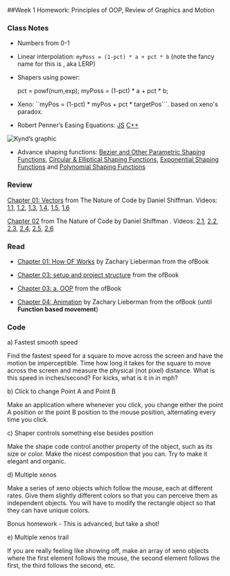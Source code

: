 ##Week 1 Homework: Principles of OOP, Review of Graphics and Motion            
  
### Class Notes

* Numbers from 0-1 
* Linear interpolation: ```myPoss = (1-pct) * a + pct * b``` (note the fancy name for this is , aka LERP)
* Shapers using power: 

	pct = powf(num,exp);
	myPoss = (1-pct) * a + pct * b;

* Xeno: ``myPos = (1-pct) * myPos + pct * targetPos```. based on xeno's paradox.

* Robert Penner’s Easing Equations: [JS](http://gizma.com/easing/) [C++](https://github.com/jesusgollonet/ofpennereasing)

![Kynd’s graphic](https://farm8.staticflickr.com/7346/9546075099_18ccc66a2d_o_d.png)

* Advance shaping functions: [Bezier and Other Parametric Shaping Functions](http://www.flong.com/texts/code/shapers_bez/), [Circular & Elliptical Shaping Functions](http://www.flong.com/texts/code/shapers_circ/), [Exponential Shaping Functions](http://www.flong.com/texts/code/shapers_exp/) and [Polynomial Shaping Functions](http://www.flong.com/texts/code/shapers_poly/)

### Review 

[Chapter 01: Vectors](http://natureofcode.com/book/chapter-1-vectors/) from The Nature of Code by Daniel Shiffman. Videos: [1.1](https://vimeo.com/channels/natureofcode/58734251), [1.2](https://vimeo.com/channels/natureofcode/58943395), [1.3](https://vimeo.com/channels/natureofcode/58943394), [1.4](https://vimeo.com/channels/natureofcode/58943396), [1.5](https://vimeo.com/channels/natureofcode/58943393), [1.6](https://vimeo.com/channels/natureofcode/59028636) 

[Chapter 02](http://natureofcode.com/book/chapter-2-forces/) from The Nature of Code by Daniel Shiffman . Videos: [2.1](https://vimeo.com/channels/natureofcode/59028633), [2.2](https://vimeo.com/channels/natureofcode/59028634), [2.3](https://vimeo.com/channels/natureofcode/59028632), [2.4](https://vimeo.com/channels/natureofcode/59435251), [2.5](https://vimeo.com/channels/natureofcode/59435250), [2.6](https://vimeo.com/channels/natureofcode/59435252)

### Read
* [Chapter 01: How OF Works](https://github.com/openframeworks/ofBook/blob/master/chapters/how_of_works/chapter.md) by Zachary Lieberman from the ofBook

* [Chapter 03: setup and project structure](https://github.com/openframeworks/ofBook/blob/master/chapters/setup_and_project_structure/chapter.md) from the ofBook

* [Chapter 03: a. OOP](https://github.com/openframeworks/ofBook/blob/master/chapters/OOPs!/chapter.md) from the ofBook

* [Chapter 04: Animation](https://github.com/openframeworks/ofBook/blob/master/chapters/animation/chapter.md) by Zachary Lieberman  from the ofBook (until **Function based movement**) 



### Code 


a) Fastest smooth speed

Find the fastest speed for a square to move across the screen and have the motion be imperceptible. Time how long it takes for the square to move across the screen and measure the physical (not pixel) distance. What is this speed in inches/second? For kicks, what is it in in mph?

b) Click to change Point A and Point B

Make an application where whenever you click, you change either the point A position or the point B position to the mouse position, alternating every time you click.

c) Shaper controls something else besides position

Make the shape code control another property of the object, such as its size or color. Make the nicest composition that you can. Try to make it elegant and organic.

d) Multiple xenos

Make a series of xeno objects which follow the mouse, each at different rates. Give them slightly different colors so that you can perceive them as independent objects. You will have to modify the rectangle object so that they can have unique colors.

Bonus homework - 
This is advanced, but take a shot!

e) Multiple xenos trail

If you are really feeling like showing off, make an array of xeno objects where the first element follows the mouse, the second element follows the first, the third follows the second, etc.